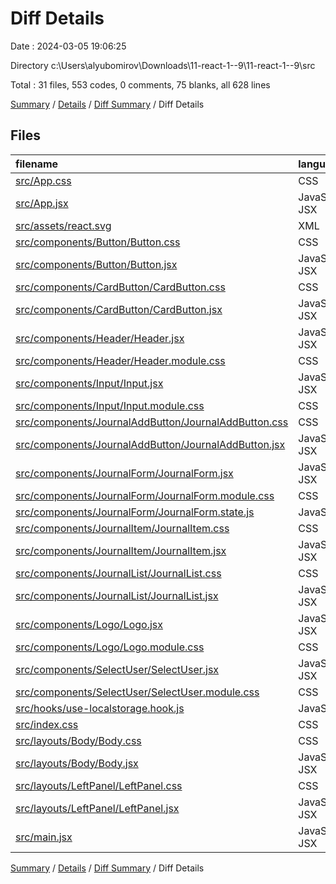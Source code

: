 # Diff Details

Date : 2024-03-05 19:06:25

Directory c:\\Users\\alyubomirov\\Downloads\\11-react-1--9\\11-react-1--9\\src

Total : 31 files,  553 codes, 0 comments, 75 blanks, all 628 lines

[Summary](results.md) / [Details](details.md) / [Diff Summary](diff.md) / Diff Details

## Files
| filename | language | code | comment | blank | total |
| :--- | :--- | ---: | ---: | ---: | ---: |
| [src/App.css](/src/App.css) | CSS | 4 | 0 | 0 | 4 |
| [src/App.jsx](/src/App.jsx) | JavaScript JSX | 59 | 0 | 7 | 66 |
| [src/assets/react.svg](/src/assets/react.svg) | XML | 1 | 0 | 0 | 1 |
| [src/components/Button/Button.css](/src/components/Button/Button.css) | CSS | 15 | 0 | 2 | 17 |
| [src/components/Button/Button.jsx](/src/components/Button/Button.jsx) | JavaScript JSX | 7 | 0 | 2 | 9 |
| [src/components/CardButton/CardButton.css](/src/components/CardButton/CardButton.css) | CSS | 14 | 0 | 1 | 15 |
| [src/components/CardButton/CardButton.jsx](/src/components/CardButton/CardButton.jsx) | JavaScript JSX | 10 | 0 | 3 | 13 |
| [src/components/Header/Header.jsx](/src/components/Header/Header.jsx) | JavaScript JSX | 12 | 0 | 6 | 18 |
| [src/components/Header/Header.module.css](/src/components/Header/Header.module.css) | CSS | 3 | 0 | 0 | 3 |
| [src/components/Input/Input.jsx](/src/components/Input/Input.jsx) | JavaScript JSX | 13 | 0 | 2 | 15 |
| [src/components/Input/Input.module.css](/src/components/Input/Input.module.css) | CSS | 26 | 0 | 2 | 28 |
| [src/components/JournalAddButton/JournalAddButton.css](/src/components/JournalAddButton/JournalAddButton.css) | CSS | 11 | 0 | 0 | 11 |
| [src/components/JournalAddButton/JournalAddButton.jsx](/src/components/JournalAddButton/JournalAddButton.jsx) | JavaScript JSX | 14 | 0 | 2 | 16 |
| [src/components/JournalForm/JournalForm.jsx](/src/components/JournalForm/JournalForm.jsx) | JavaScript JSX | 98 | 0 | 8 | 106 |
| [src/components/JournalForm/JournalForm.module.css](/src/components/JournalForm/JournalForm.module.css) | CSS | 46 | 0 | 7 | 53 |
| [src/components/JournalForm/JournalForm.state.js](/src/components/JournalForm/JournalForm.state.js) | JavaScript | 38 | 0 | 1 | 39 |
| [src/components/JournalItem/JournalItem.css](/src/components/JournalItem/JournalItem.css) | CSS | 31 | 0 | 4 | 35 |
| [src/components/JournalItem/JournalItem.jsx](/src/components/JournalItem/JournalItem.jsx) | JavaScript JSX | 14 | 0 | 3 | 17 |
| [src/components/JournalList/JournalList.css](/src/components/JournalList/JournalList.css) | CSS | 5 | 0 | 0 | 5 |
| [src/components/JournalList/JournalList.jsx](/src/components/JournalList/JournalList.jsx) | JavaScript JSX | 34 | 0 | 5 | 39 |
| [src/components/Logo/Logo.jsx](/src/components/Logo/Logo.jsx) | JavaScript JSX | 6 | 0 | 2 | 8 |
| [src/components/Logo/Logo.module.css](/src/components/Logo/Logo.module.css) | CSS | 3 | 0 | 0 | 3 |
| [src/components/SelectUser/SelectUser.jsx](/src/components/SelectUser/SelectUser.jsx) | JavaScript JSX | 16 | 0 | 4 | 20 |
| [src/components/SelectUser/SelectUser.module.css](/src/components/SelectUser/SelectUser.module.css) | CSS | 6 | 0 | 0 | 6 |
| [src/hooks/use-localstorage.hook.js](/src/hooks/use-localstorage.hook.js) | JavaScript | 15 | 0 | 4 | 19 |
| [src/index.css](/src/index.css) | CSS | 15 | 0 | 4 | 19 |
| [src/layouts/Body/Body.css](/src/layouts/Body/Body.css) | CSS | 4 | 0 | 0 | 4 |
| [src/layouts/Body/Body.jsx](/src/layouts/Body/Body.jsx) | JavaScript JSX | 9 | 0 | 2 | 11 |
| [src/layouts/LeftPanel/LeftPanel.css](/src/layouts/LeftPanel/LeftPanel.css) | CSS | 6 | 0 | 0 | 6 |
| [src/layouts/LeftPanel/LeftPanel.jsx](/src/layouts/LeftPanel/LeftPanel.jsx) | JavaScript JSX | 9 | 0 | 2 | 11 |
| [src/main.jsx](/src/main.jsx) | JavaScript JSX | 9 | 0 | 2 | 11 |

[Summary](results.md) / [Details](details.md) / [Diff Summary](diff.md) / Diff Details